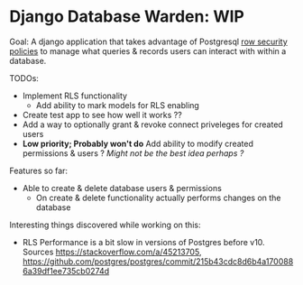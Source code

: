 # Django Database Warden: **WIP**

Goal: A django application that takes advantage of Postgresql [row security policies](https://www.postgresql.org/docs/current/ddl-rowsecurity.html) to manage what queries & records users can interact with within a database.

TODOs:

- Implement RLS functionality
    - Add ability to mark models for RLS enabling
- Create test app to see how well it works ??
- Add a way to optionally grant & revoke connect priveleges for created users
- **Low priority; Probably won't do** Add ability to modify created permissions & users ? _Might not be the best idea perhaps ?_

Features so far:

- Able to create & delete database users & permissions
    - On create & delete functionality actually performs changes on the database


Interesting things discovered while working on this:

- RLS Performance is a bit slow in versions of Postgres before v10. Sources https://stackoverflow.com/a/45213705, https://github.com/postgres/postgres/commit/215b43cdc8d6b4a1700886a39df1ee735cb0274d